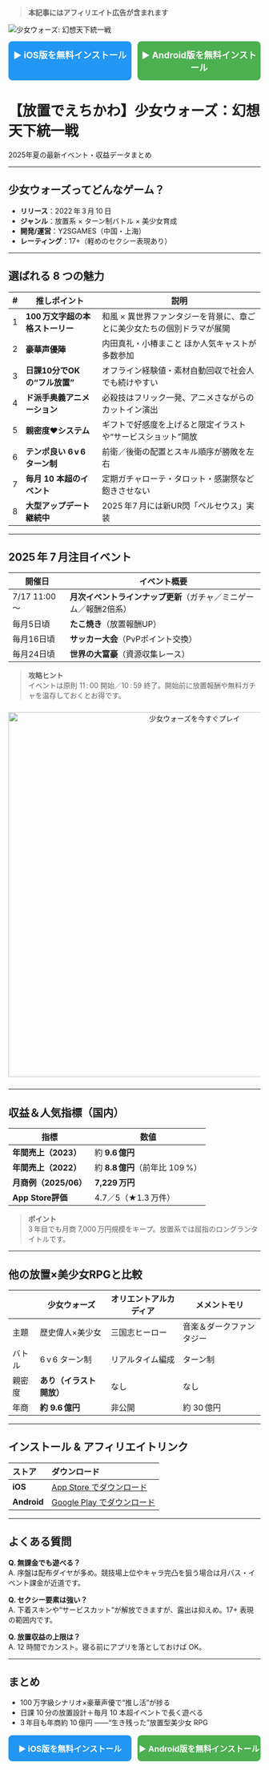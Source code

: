 > **本記事にはアフィリエイト広告が含まれます**

![少女ウォーズ: 幻想天下統一戦](./img/shojowars_ogp.jpg)

<!-- ▼iOS／Android 2ボタン -->
<div style="margin:12px 0;display:flex;gap:12px;flex-wrap:wrap;">
  <a href="https://jass-net.com/r/4gfu2ks" target="_blank" rel="nofollow sponsored noopener"
     style="flex:1;min-width:240px;padding:14px 0;font-size:1.1rem;font-weight:700;
            background:#2196F3;color:#fff;border-radius:8px;text-align:center;text-decoration:none;">
    ▶︎ iOS版を無料インストール
  </a>
  <a href="https://jass-net.com/r/4ghu2ks" target="_blank" rel="nofollow sponsored noopener"
     style="flex:1;min-width:240px;padding:14px 0;font-size:1.1rem;font-weight:700;
            background:#4CAF50;color:#fff;border-radius:8px;text-align:center;text-decoration:none;">
    ▶︎ Android版を無料インストール
  </a>
</div>
<!-- ▲iOS／Android 2ボタン -->

# 【放置でえちかわ】少女ウォーズ：幻想天下統一戦

2025年夏の最新イベント・収益データまとめ

---

## 少女ウォーズってどんなゲーム？
* **リリース**：2022 年 3 月 10 日  
* **ジャンル**：放置系 × ターン制バトル × 美少女育成  
* **開発/運営**：Y2SGAMES（中国・上海）  
* **レーティング**：17+（軽めのセクシー表現あり）  

---

## 選ばれる 8 つの魅力
| # | 推しポイント | 説明 |
|:-:|--------------|------|
| 1 | **100 万文字超の本格ストーリー** | 和風 × 異世界ファンタジーを背景に、章ごとに美少女たちの個別ドラマが展開 |
| 2 | **豪華声優陣** | 内田真礼・小椿まこと ほか人気キャストが多数参加 |
| 3 | **日課10分でOKの“フル放置”** | オフライン経験値・素材自動回収で社会人でも続けやすい |
| 4 | **ド派手奥義アニメーション** | 必殺技はフリック一発、アニメさながらのカットイン演出 |
| 5 | **親密度♥システム** | ギフトで好感度を上げると限定イラストや“サービスショット”開放 |
| 6 | **テンポ良い 6 v 6 ターン制** | 前衛／後衛の配置とスキル順序が勝敗を左右 |
| 7 | **毎月 10 本超のイベント** | 定期ガチャローテ・タロット・感謝祭など飽きさせない |
| 8 | **大型アップデート継続中** | 2025 年7 月には新UR閃「ペルセウス」実装 |

---

## 2025 年 7 月注目イベント
| 開催日 | イベント概要 |
|--------|-------------|
| 7/17 11:00～ | **月次イベントラインナップ更新**（ガチャ／ミニゲーム／報酬2倍系） |
| 毎月5日頃 | **たこ焼き**（放置報酬UP） |
| 毎月16日頃 | **サッカー大会**（PvPポイント交換） |
| 毎月24日頃 | **世界の大富豪**（資源収集レース） |

> **攻略ヒント**  
> イベントは原則 11 : 00 開始／10 : 59 終了。開始前に放置報酬や無料ガチャを温存しておくとお得です。

<div style="margin:24px 0;text-align:center;">
  <a href="https://jass-net.com/r/4gfu2ks" target="_blank" rel="nofollow sponsored noopener">
    <img src="./img/shojowars_banner_728x90.jpg" alt="少女ウォーズを今すぐプレイ"
         width="728" height="90" style="max-width:100%;height:auto;" loading="lazy">
  </a>
</div>

---

## 収益＆人気指標（国内）
| 指標 | 数値 |
|------|------|
| **年間売上（2023）** | 約 **9.6 億円** |
| **年間売上（2022）** | 約 **8.8 億円**（前年比 109 %） |
| **月商例（2025/06）** | **7,229 万円** |
| **App Store評価** | 4.7／5（★1.3 万件） |

> **ポイント**  
> 3 年目でも月商 7,000 万円規模をキープ。放置系では屈指のロングランタイトルです。

---

## 他の放置×美少女RPGと比較
|  | **少女ウォーズ** | オリエントアルカディア | メメントモリ |
|---|----------------|----------------|--------------|
| 主題 | 歴史偉人×美少女 | 三国志ヒーロー | 音楽＆ダークファンタジー |
| バトル | 6 v 6 ターン制 | リアルタイム編成 | ターン制 |
| 親密度 | **あり（イラスト開放）** | なし | なし |
| 年商 | **約 9.6 億円** | 非公開 | 約 30 億円 |

---

## インストール & アフィリエイトリンク
| ストア | ダウンロード |
|:--|:--|
| **iOS** | <a href="https://jass-net.com/r/4gfu2ks" rel="nofollow sponsored noopener" target="_blank">App Store でダウンロード</a> |
| **Android** | <a href="https://jass-net.com/r/4ghu2ks" rel="nofollow sponsored noopener" target="_blank">Google Play でダウンロード</a> |

---

## よくある質問
**Q. 無課金でも遊べる？**  
A. 序盤は配布ダイヤが多め。競技場上位やキャラ完凸を狙う場合は月パス・イベント課金が近道です。  

**Q. セクシー要素は強い？**  
A. 下着スキンや“サービスカット”が解放できますが、露出は抑えめ。17+ 表現の範囲内です。  

**Q. 放置収益の上限は？**  
A. 12 時間でカンスト。寝る前にアプリを落としておけば OK。  

---

## まとめ
* 100 万字級シナリオ×豪華声優で“推し活”が捗る  
* 日課 10 分の放置設計＋毎月 10 本超イベントで長く遊べる  
* 3 年目も年商約 10 億円 ――“生き残った”放置型美少女 RPG  

<!-- ▼記事末尾 2ボタン -->
<div style="margin-top:16px;display:flex;gap:12px;flex-wrap:wrap;justify-content:center;">
  <a href="https://jass-net.com/r/4gfu2ks" target="_blank"
     rel="nofollow sponsored noopener"
     style="flex:1;min-width:220px;padding:14px 0;font-size:1rem;font-weight:700;
            background:#2196F3;color:#fff;border-radius:8px;text-align:center;text-decoration:none;">
    ▶︎ iOS版を無料インストール
  </a>
  <a href="https://jass-net.com/r/4ghu2ks" target="_blank"
     rel="nofollow sponsored noopener"
     style="flex:1;min-width:220px;padding:14px 0;font-size:1rem;font-weight:700;
            background:#4CAF50;color:#fff;border-radius:8px;text-align:center;text-decoration:none;">
    ▶︎ Android版を無料インストール
  </a>
</div>
